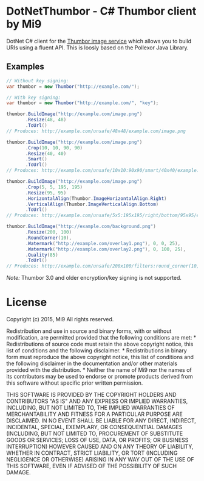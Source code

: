DotNetThumbor - C# Thumbor client by Mi9
========================================

DotNet C# client for the [Thumbor image service][1] which allows you to build URIs 
using a fluent API. This is loosly based on the Pollexor Java Library.


Examples
--------

```C#
// Without key signing:
var thumbor = new Thumbor("http://example.com/");

// With key signing:
var thumbor = new Thumbor("http://example.com/", "key");
```

```C#
thumbor.BuildImage("http://example.com/image.png")
       .Resize(48, 48)
       .ToUrl()
// Produces: http://example.com/unsafe/48x48/example.com/image.png

thumbor.BuildImage("http://example.com/image.png")
       .Crop(10, 10, 90, 90)
       .Resize(40, 40)
       .Smart()
       .ToUrl()
// Produces: http://example.com/unsafe/10x10:90x90/smart/40x40/example.com/image.png

thumbor.BuildImage("http://example.com/image.png")
       .Crop(5, 5, 195, 195)
       .Resize(95, 95)
       .HorizontalAlign(Thumbor.ImageHorizontalAlign.Right)
       .VerticalAlign(Thumbor.ImageVerticalAlign.Bottom)
       .ToUrl()
// Produces: http://example.com/unsafe/5x5:195x195/right/bottom/95x95/example.com/image.png

thumbor.BuildImage("http://example.com/background.png")
       .Resize(200, 100)
       .RoundCorner(10),
       .Watermark("http://example.com/overlay1.png"), 0, 0, 25),
       .Watermark("http://example.com/overlay2.png"), 0, 100, 25),
       .Quality(85)
       .ToUrl()
// Produces: http://example.com/unsafe/200x100/filters:round_corner(10,255,255,255):watermark(http://example.com/overlay1.png,0,0,25):watermark(http://example.com/overlay2.png,0,100,25):quality(85)/http://example.com/background.png
```

*Note:* Thumbor 3.0 and older encryption/key signing is not supported.


License
=======

Copyright (c) 2015, Mi9
All rights reserved.

Redistribution and use in source and binary forms, with or without
modification, are permitted provided that the following conditions are met:
    * Redistributions of source code must retain the above copyright
      notice, this list of conditions and the following disclaimer.
    * Redistributions in binary form must reproduce the above copyright
      notice, this list of conditions and the following disclaimer in the
      documentation and/or other materials provided with the distribution.
    * Neither the name of Mi9 nor the
      names of its contributors may be used to endorse or promote products
      derived from this software without specific prior written permission.

THIS SOFTWARE IS PROVIDED BY THE COPYRIGHT HOLDERS AND CONTRIBUTORS "AS IS" AND
ANY EXPRESS OR IMPLIED WARRANTIES, INCLUDING, BUT NOT LIMITED TO, THE IMPLIED
WARRANTIES OF MERCHANTABILITY AND FITNESS FOR A PARTICULAR PURPOSE ARE
DISCLAIMED. IN NO EVENT SHALL <COPYRIGHT HOLDER> BE LIABLE FOR ANY
DIRECT, INDIRECT, INCIDENTAL, SPECIAL, EXEMPLARY, OR CONSEQUENTIAL DAMAGES
(INCLUDING, BUT NOT LIMITED TO, PROCUREMENT OF SUBSTITUTE GOODS OR SERVICES;
LOSS OF USE, DATA, OR PROFITS; OR BUSINESS INTERRUPTION) HOWEVER CAUSED AND
ON ANY THEORY OF LIABILITY, WHETHER IN CONTRACT, STRICT LIABILITY, OR TORT
(INCLUDING NEGLIGENCE OR OTHERWISE) ARISING IN ANY WAY OUT OF THE USE OF THIS
SOFTWARE, EVEN IF ADVISED OF THE POSSIBILITY OF SUCH DAMAGE.


 [1]: https://github.com/globocom/thumbor
 